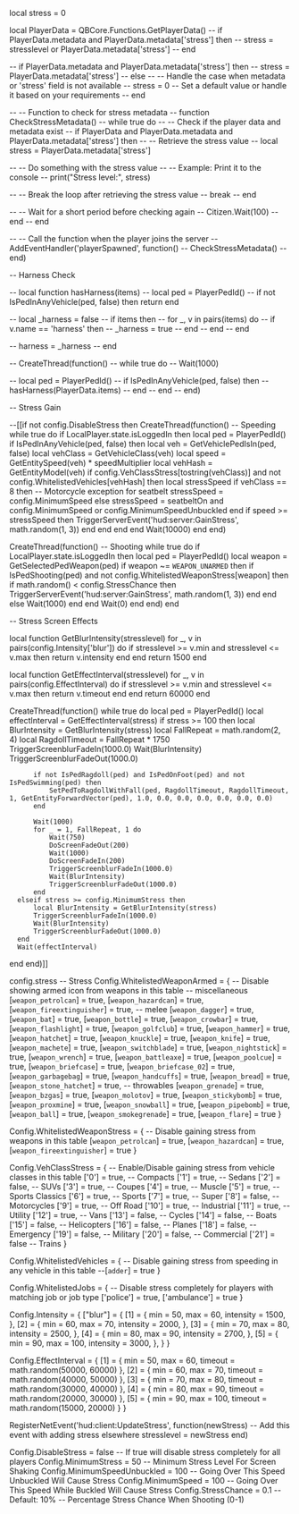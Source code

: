 local stress = 0

local PlayerData = QBCore.Functions.GetPlayerData()
-- if PlayerData.metadata and PlayerData.metadata['stress'] then
--   stress = stresslevel or PlayerData.metadata['stress']
-- end

-- if PlayerData.metadata and PlayerData.metadata['stress'] then
--   stress = PlayerData.metadata['stress']
-- else
--   -- Handle the case when metadata or 'stress' field is not available
--   stress = 0 -- Set a default value or handle it based on your requirements
-- end

-- -- Function to check for stress metadata
-- function CheckStressMetadata()
--   while true do
--     -- Check if the player data and metadata exist
--     if PlayerData and PlayerData.metadata and PlayerData.metadata['stress'] then
--       -- Retrieve the stress value
--       local stress = PlayerData.metadata['stress']
      
--       -- Do something with the stress value
--       -- Example: Print it to the console
--       print("Stress level:", stress)
      
--       -- Break the loop after retrieving the stress value
--       break
--     end
    
--     -- Wait for a short period before checking again
--     Citizen.Wait(100)
--   end
-- end

-- -- Call the function when the player joins the server
-- AddEventHandler('playerSpawned', function()
--   CheckStressMetadata()
-- end)

-- Harness Check

-- local function hasHarness(items)
--   local ped = PlayerPedId()
--   if not IsPedInAnyVehicle(ped, false) then return end

--   local _harness = false
--   if items then
--       for _, v in pairs(items) do
--           if v.name == 'harness' then
--               _harness = true
--           end
--       end
--   end

--   harness = _harness
-- end

-- CreateThread(function()
--   while true do
--       Wait(1000)

--       local ped = PlayerPedId()
--       if IsPedInAnyVehicle(ped, false) then
--           hasHarness(PlayerData.items)
--       end
--   end
-- end)

-- Stress Gain

--[[if not config.DisableStress then
  CreateThread(function() -- Speeding
      while true do
          if LocalPlayer.state.isLoggedIn then
              local ped = PlayerPedId()
              if IsPedInAnyVehicle(ped, false) then
                  local veh = GetVehiclePedIsIn(ped, false)
                  local vehClass = GetVehicleClass(veh)
                  local speed = GetEntitySpeed(veh) * speedMultiplier
                  local vehHash = GetEntityModel(veh)
                  if config.VehClassStress[tostring(vehClass)] and not config.WhitelistedVehicles[vehHash] then
                      local stressSpeed
                      if vehClass == 8 then -- Motorcycle exception for seatbelt
                          stressSpeed = config.MinimumSpeed
                      else
                          stressSpeed = seatbeltOn and config.MinimumSpeed or config.MinimumSpeedUnbuckled
                      end
                      if speed >= stressSpeed then
                          TriggerServerEvent('hud:server:GainStress', math.random(1, 3))
                      end
                  end
              end
          end
          Wait(10000)
      end
  end)

  CreateThread(function() -- Shooting
      while true do
          if LocalPlayer.state.isLoggedIn then
              local ped = PlayerPedId()
              local weapon = GetSelectedPedWeapon(ped)
              if weapon ~= `WEAPON_UNARMED` then
                  if IsPedShooting(ped) and not config.WhitelistedWeaponStress[weapon] then
                      if math.random() < config.StressChance then
                          TriggerServerEvent('hud:server:GainStress', math.random(1, 3))
                      end
                  end
              else
                  Wait(1000)
              end
          end
          Wait(0)
      end
  end)
end

-- Stress Screen Effects

local function GetBlurIntensity(stresslevel)
  for _, v in pairs(config.Intensity['blur']) do
      if stresslevel >= v.min and stresslevel <= v.max then
          return v.intensity
      end
  end
  return 1500
end

local function GetEffectInterval(stresslevel)
  for _, v in pairs(config.EffectInterval) do
      if stresslevel >= v.min and stresslevel <= v.max then
          return v.timeout
      end
  end
  return 60000
end

CreateThread(function()
  while true do
      local ped = PlayerPedId()
      local effectInterval = GetEffectInterval(stress)
      if stress >= 100 then
          local BlurIntensity = GetBlurIntensity(stress)
          local FallRepeat = math.random(2, 4)
          local RagdollTimeout = FallRepeat * 1750
          TriggerScreenblurFadeIn(1000.0)
          Wait(BlurIntensity)
          TriggerScreenblurFadeOut(1000.0)

          if not IsPedRagdoll(ped) and IsPedOnFoot(ped) and not IsPedSwimming(ped) then
              SetPedToRagdollWithFall(ped, RagdollTimeout, RagdollTimeout, 1, GetEntityForwardVector(ped), 1.0, 0.0, 0.0, 0.0, 0.0, 0.0, 0.0)
          end

          Wait(1000)
          for _ = 1, FallRepeat, 1 do
              Wait(750)
              DoScreenFadeOut(200)
              Wait(1000)
              DoScreenFadeIn(200)
              TriggerScreenblurFadeIn(1000.0)
              Wait(BlurIntensity)
              TriggerScreenblurFadeOut(1000.0)
          end
      elseif stress >= config.MinimumStress then
          local BlurIntensity = GetBlurIntensity(stress)
          TriggerScreenblurFadeIn(1000.0)
          Wait(BlurIntensity)
          TriggerScreenblurFadeOut(1000.0)
      end
      Wait(effectInterval)
  end
end)]]

config.stress
-- Stress
Config.WhitelistedWeaponArmed = { -- Disable showing armed icon from weapons in this table
    -- miscellaneous
    [`weapon_petrolcan`] = true,
    [`weapon_hazardcan`] = true,
    [`weapon_fireextinguisher`] = true,
    -- melee
    [`weapon_dagger`] = true,
    [`weapon_bat`] = true,
    [`weapon_bottle`] = true,
    [`weapon_crowbar`] = true,
    [`weapon_flashlight`] = true,
    [`weapon_golfclub`] = true,
    [`weapon_hammer`] = true,
    [`weapon_hatchet`] = true,
    [`weapon_knuckle`] = true,
    [`weapon_knife`] = true,
    [`weapon_machete`] = true,
    [`weapon_switchblade`] = true,
    [`weapon_nightstick`] = true,
    [`weapon_wrench`] = true,
    [`weapon_battleaxe`] = true,
    [`weapon_poolcue`] = true,
    [`weapon_briefcase`] = true,
    [`weapon_briefcase_02`] = true,
    [`weapon_garbagebag`] = true,
    [`weapon_handcuffs`] = true,
    [`weapon_bread`] = true,
    [`weapon_stone_hatchet`] = true,
    -- throwables
    [`weapon_grenade`] = true,
    [`weapon_bzgas`] = true,
    [`weapon_molotov`] = true,
    [`weapon_stickybomb`] = true,
    [`weapon_proxmine`] = true,
    [`weapon_snowball`] = true,
    [`weapon_pipebomb`] = true,
    [`weapon_ball`] = true,
    [`weapon_smokegrenade`] = true,
    [`weapon_flare`] = true
}

Config.WhitelistedWeaponStress = { -- Disable gaining stress from weapons in this table
    [`weapon_petrolcan`] = true,
    [`weapon_hazardcan`] = true,
    [`weapon_fireextinguisher`] = true
}

Config.VehClassStress = { -- Enable/Disable gaining stress from vehicle classes in this table
    ['0'] = true, -- Compacts
    ['1'] = true, -- Sedans
    ['2'] = false, -- SUVs
    ['3'] = true, -- Coupes
    ['4'] = true, -- Muscle
    ['5'] = true,  -- Sports Classics
    ['6'] = true, -- Sports
    ['7'] = true, -- Super
    ['8'] = false, -- Motorcycles
    ['9'] = true, -- Off Road
    ['10'] = true, -- Industrial
    ['11'] = true,  -- Utility
    ['12'] = true,  -- Vans
    ['13'] = false, -- Cycles
    ['14'] = false, -- Boats
    ['15'] = false, -- Helicopters
    ['16'] = false, -- Planes
    ['18'] = false, -- Emergency
    ['19'] = false, -- Military
    ['20'] = false, -- Commercial
    ['21'] = false  -- Trains
}

Config.WhitelistedVehicles = { -- Disable gaining stress from speeding in any vehicle in this table
    --[`adder`] = true
}

Config.WhitelistedJobs = { -- Disable stress completely for players with matching job or job type
    ['police'] = true,
    ['ambulance'] = true
}

Config.Intensity = {
    ["blur"] = {
        [1] = {
            min = 50,
            max = 60,
            intensity = 1500,
        },
        [2] = {
            min = 60,
            max = 70,
            intensity = 2000,
        },
        [3] = {
            min = 70,
            max = 80,
            intensity = 2500,
        },
        [4] = {
            min = 80,
            max = 90,
            intensity = 2700,
        },
        [5] = {
            min = 90,
            max = 100,
            intensity = 3000,
        },
    }
}

Config.EffectInterval = {
    [1] = {
        min = 50,
        max = 60,
        timeout = math.random(50000, 60000)
    },
    [2] = {
        min = 60,
        max = 70,
        timeout = math.random(40000, 50000)
    },
    [3] = {
        min = 70,
        max = 80,
        timeout = math.random(30000, 40000)
    },
    [4] = {
        min = 80,
        max = 90,
        timeout = math.random(20000, 30000)
    },
    [5] = {
        min = 90,
        max = 100,
        timeout = math.random(15000, 20000)
    }
}

RegisterNetEvent('hud:client:UpdateStress', function(newStress) -- Add this event with adding stress elsewhere
  stresslevel = newStress
end)

Config.DisableStress = false -- If true will disable stress completely for all players
Config.MinimumStress = 50 -- Minimum Stress Level For Screen Shaking
Config.MinimumSpeedUnbuckled = 100 -- Going Over This Speed Unbuckled Will Cause Stress
Config.MinimumSpeed = 100 -- Going Over This Speed While Buckled Will Cause Stress
Config.StressChance = 0.1 -- Default: 10% -- Percentage Stress Chance When Shooting (0-1)